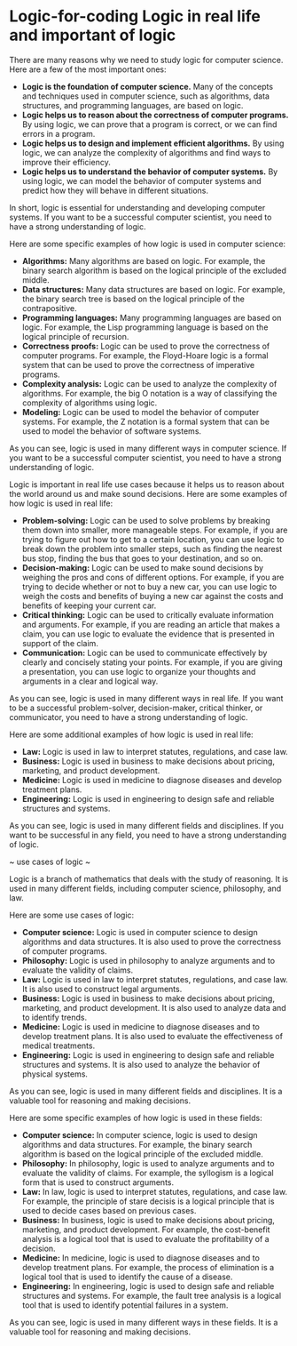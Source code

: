 # Logic-for-coding Logic in real life and important of logic

There are many reasons why we need to study logic for computer science. Here are a few of the most important ones:

* **Logic is the foundation of computer science.** Many of the concepts and techniques used in computer science, such as algorithms, data structures, and programming languages, are based on logic.
* **Logic helps us to reason about the correctness of computer programs.** By using logic, we can prove that a program is correct, or we can find errors in a program.
* **Logic helps us to design and implement efficient algorithms.** By using logic, we can analyze the complexity of algorithms and find ways to improve their efficiency.
* **Logic helps us to understand the behavior of computer systems.** By using logic, we can model the behavior of computer systems and predict how they will behave in different situations.

In short, logic is essential for understanding and developing computer systems. If you want to be a successful computer scientist, you need to have a strong understanding of logic.

Here are some specific examples of how logic is used in computer science:

* **Algorithms:** Many algorithms are based on logic. For example, the binary search algorithm is based on the logical principle of the excluded middle.
* **Data structures:** Many data structures are based on logic. For example, the binary search tree is based on the logical principle of the contrapositive.
* **Programming languages:** Many programming languages are based on logic. For example, the Lisp programming language is based on the logical principle of recursion.
* **Correctness proofs:** Logic can be used to prove the correctness of computer programs. For example, the Floyd-Hoare logic is a formal system that can be used to prove the correctness of imperative programs.
* **Complexity analysis:** Logic can be used to analyze the complexity of algorithms. For example, the big O notation is a way of classifying the complexity of algorithms using logic.
* **Modeling:** Logic can be used to model the behavior of computer systems. For example, the Z notation is a formal system that can be used to model the behavior of software systems.

As you can see, logic is used in many different ways in computer science. If you want to be a successful computer scientist, you need to have a strong understanding of logic.

Logic is important in real life use cases because it helps us to reason about the world around us and make sound decisions. Here are some examples of how logic is used in real life:

* **Problem-solving:** Logic can be used to solve problems by breaking them down into smaller, more manageable steps. For example, if you are trying to figure out how to get to a certain location, you can use logic to break down the problem into smaller steps, such as finding the nearest bus stop, finding the bus that goes to your destination, and so on.
* **Decision-making:** Logic can be used to make sound decisions by weighing the pros and cons of different options. For example, if you are trying to decide whether or not to buy a new car, you can use logic to weigh the costs and benefits of buying a new car against the costs and benefits of keeping your current car.
* **Critical thinking:** Logic can be used to critically evaluate information and arguments. For example, if you are reading an article that makes a claim, you can use logic to evaluate the evidence that is presented in support of the claim.
* **Communication:** Logic can be used to communicate effectively by clearly and concisely stating your points. For example, if you are giving a presentation, you can use logic to organize your thoughts and arguments in a clear and logical way.

As you can see, logic is used in many different ways in real life. If you want to be a successful problem-solver, decision-maker, critical thinker, or communicator, you need to have a strong understanding of logic.

Here are some additional examples of how logic is used in real life:

* **Law:** Logic is used in law to interpret statutes, regulations, and case law.
* **Business:** Logic is used in business to make decisions about pricing, marketing, and product development.
* **Medicine:** Logic is used in medicine to diagnose diseases and develop treatment plans.
* **Engineering:** Logic is used in engineering to design safe and reliable structures and systems.

As you can see, logic is used in many different fields and disciplines. If you want to be successful in any field, you need to have a strong understanding of logic.

~ use cases of logic ~

Logic is a branch of mathematics that deals with the study of reasoning. It is used in many different fields, including computer science, philosophy, and law.

Here are some use cases of logic:

* **Computer science:** Logic is used in computer science to design algorithms and data structures. It is also used to prove the correctness of computer programs.
* **Philosophy:** Logic is used in philosophy to analyze arguments and to evaluate the validity of claims.
* **Law:** Logic is used in law to interpret statutes, regulations, and case law. It is also used to construct legal arguments.
* **Business:** Logic is used in business to make decisions about pricing, marketing, and product development. It is also used to analyze data and to identify trends.
* **Medicine:** Logic is used in medicine to diagnose diseases and to develop treatment plans. It is also used to evaluate the effectiveness of medical treatments.
* **Engineering:** Logic is used in engineering to design safe and reliable structures and systems. It is also used to analyze the behavior of physical systems.

As you can see, logic is used in many different fields and disciplines. It is a valuable tool for reasoning and making decisions.

Here are some specific examples of how logic is used in these fields:

* **Computer science:** In computer science, logic is used to design algorithms and data structures. For example, the binary search algorithm is based on the logical principle of the excluded middle.
* **Philosophy:** In philosophy, logic is used to analyze arguments and to evaluate the validity of claims. For example, the syllogism is a logical form that is used to construct arguments.
* **Law:** In law, logic is used to interpret statutes, regulations, and case law. For example, the principle of stare decisis is a logical principle that is used to decide cases based on previous cases.
* **Business:** In business, logic is used to make decisions about pricing, marketing, and product development. For example, the cost-benefit analysis is a logical tool that is used to evaluate the profitability of a decision.
* **Medicine:** In medicine, logic is used to diagnose diseases and to develop treatment plans. For example, the process of elimination is a logical tool that is used to identify the cause of a disease.
* **Engineering:** In engineering, logic is used to design safe and reliable structures and systems. For example, the fault tree analysis is a logical tool that is used to identify potential failures in a system.

As you can see, logic is used in many different ways in these fields. It is a valuable tool for reasoning and making decisions.
